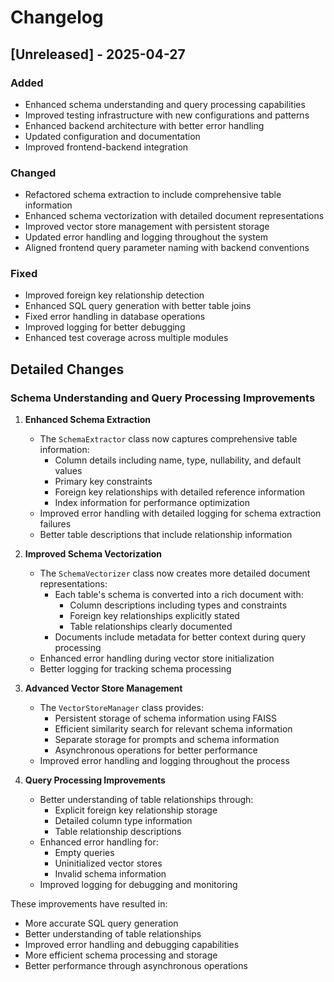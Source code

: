 # Changelog

## [Unreleased] - 2025-04-27

### Added
- Enhanced schema understanding and query processing capabilities
- Improved testing infrastructure with new configurations and patterns
- Enhanced backend architecture with better error handling
- Updated configuration and documentation
- Improved frontend-backend integration

### Changed
- Refactored schema extraction to include comprehensive table information
- Enhanced schema vectorization with detailed document representations
- Improved vector store management with persistent storage
- Updated error handling and logging throughout the system
- Aligned frontend query parameter naming with backend conventions

### Fixed
- Improved foreign key relationship detection
- Enhanced SQL query generation with better table joins
- Fixed error handling in database operations
- Improved logging for better debugging
- Enhanced test coverage across multiple modules

## Detailed Changes

### Schema Understanding and Query Processing Improvements

1. **Enhanced Schema Extraction**
   - The `SchemaExtractor` class now captures comprehensive table information:
     - Column details including name, type, nullability, and default values
     - Primary key constraints
     - Foreign key relationships with detailed reference information
     - Index information for performance optimization
   - Improved error handling with detailed logging for schema extraction failures
   - Better table descriptions that include relationship information

2. **Improved Schema Vectorization**
   - The `SchemaVectorizer` class now creates more detailed document representations:
     - Each table's schema is converted into a rich document with:
       - Column descriptions including types and constraints
       - Foreign key relationships explicitly stated
       - Table relationships clearly documented
     - Documents include metadata for better context during query processing
   - Enhanced error handling during vector store initialization
   - Better logging for tracking schema processing

3. **Advanced Vector Store Management**
   - The `VectorStoreManager` class provides:
     - Persistent storage of schema information using FAISS
     - Efficient similarity search for relevant schema information
     - Separate storage for prompts and schema information
     - Asynchronous operations for better performance
   - Improved error handling and logging throughout the process

4. **Query Processing Improvements**
   - Better understanding of table relationships through:
     - Explicit foreign key relationship storage
     - Detailed column type information
     - Table relationship descriptions
   - Enhanced error handling for:
     - Empty queries
     - Uninitialized vector stores
     - Invalid schema information
   - Improved logging for debugging and monitoring

These improvements have resulted in:
- More accurate SQL query generation
- Better understanding of table relationships
- Improved error handling and debugging capabilities
- More efficient schema processing and storage
- Better performance through asynchronous operations 
